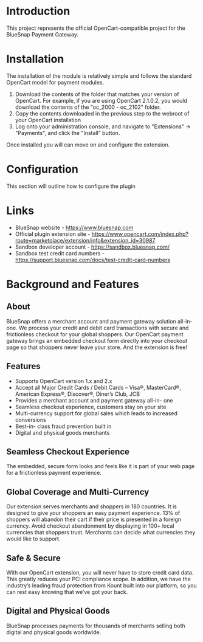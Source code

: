 # Introduction
This project represents the official OpenCart-compatible project for the BlueSnap Payment Gateway.

# Installation
The installation of the module is relatively simple and follows the standard OpenCart model for payment modules. 
1. Download the contents of the folder that matches your version of OpenCart. For example, if you are using OpenCart 2.1.0.2, you would download the contents of the "oc_2000 - oc_2102" folder. 
2. Copy the contents downloaded in the previous step to the webroot of your OpenCart installation
3. Log onto your administration console, and navigate to "Extensions" -> "Payments", and click the "Install" button.

Once installed you will can move on and configure the extension.

# Configuration 
This section will outline how to configure the plugin

# Links
* BlueSnap website - https://www.bluesnap.com
* Official plugin extension site - https://www.opencart.com/index.php?route=marketplace/extension/info&extension_id=30987 
* Sandbox developer account - https://sandbox.bluesnap.com/
* Sandbox test credit card numbers - https://support.bluesnap.com/docs/test-credit-card-numbers

# Background and Features
## About
BlueSnap offers a merchant account and payment gateway solution all-in- one. We process your credit and debit card transactions with secure and frictionless checkout for your global shoppers. Our OpenCart payment gateway brings an embedded checkout form directly into your checkout page so that shoppers never leave your store. And the extension is free!

## Features
* Supports OpenCart version 1.x and 2.x
* Accept all Major Credit Cards / Debit Cards – Visa®, MasterCard®, American Express®, Discover®, Diner’s Club, JCB
* Provides a merchant account and payment gateway all-in- one
* Seamless checkout experience, customers stay on your site
* Multi-currency support for global sales which leads to increased conversions
* Best-in- class fraud prevention built in
* Digital and physical goods merchants

## Seamless Checkout Experience
The embedded, secure form looks and feels like it is part of your web page for a frictionless payment experience.

## Global Coverage and Multi-Currency
Our extension serves merchants and shoppers in 180 countries. It is designed to give your shoppers an easy payment experience. 13% of shoppers will abandon their cart if their price is presented in a foreign currency. Avoid checkout abandonment by displaying in 100+ local currencies that shoppers trust. Merchants can decide what currencies they would like to support.

## Safe & Secure
With our OpenCart extension, you will never have to store credit card data. This greatly reduces your PCI compliance scope. In addition, we have the industry’s leading fraud protection from Kount built into our platform, so you can rest easy knowing that we’ve got your back.

## Digital and Physical Goods
BlueSnap processes payments for thousands of merchants selling both digital and physical goods worldwide.

